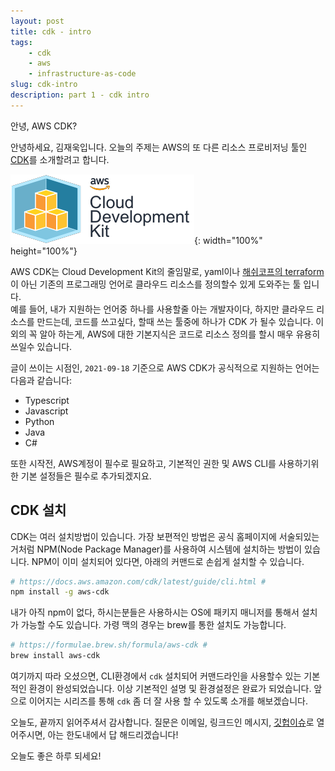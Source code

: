 ```yaml
---
layout: post
title: cdk - intro
tags:
    - cdk
    - aws
    - infrastructure-as-code
slug: cdk-intro
description: part 1 - cdk intro
---
```


안녕, AWS CDK?

안녕하세요, 김재욱입니다. 오늘의 주제는 AWS의 또 다른 리소스 프로비저닝 툴인 [CDK](https://docs.aws.amazon.com/cdk/latest/guide/home.html)를 소개할려고 합니다.

![AWS-CDK](../images/2021-09-17-cdk-pt1/cdk.png){: width="100%" height="100%"}

AWS CDK는 Cloud Development Kit의 줄임말로, yaml이나 [해쉬코프의 terraform](https://iamjaekim.me/terraform-pt1/)이 아닌 기존의 프로그래밍 언어로 클라우드 리소스를 정의할수 있게 도와주는 툴 입니다.  
예를 들어, 내가 지원하는 언어중 하나를 사용할줄 아는 개발자이다, 하지만 클라우드 리소스를 만드는데, 코드를 쓰고싶다, 할때 쓰는 툴중에 하나가 CDK 가 될수 있습니다. 이외의 꼭 알아 하는게, AWS에 대한 기본지식은 코드로 리소스 정의를 할시 매우 유용히 쓰일수 있습니다.

글이 쓰이는 시점인, `2021-09-18` 기준으로 AWS CDK가 공식적으로 지원하는 언어는 다음과 같습니다:  

- Typescript
- Javascript
- Python
- Java
- C#

또한 시작전, AWS계정이 필수로 필요하고, 기본적인 권한 및 AWS CLI를 사용하기위한 기본 설정들은 필수로 추가되겠지요.

## CDK 설치

CDK는 여러 설치방법이 있습니다. 가장 보편적인 방법은 공식 홈페이지에 서술되있는거처럼 NPM(Node Package Manager)를 사용하여 시스템에 설치하는 방법이 있습니다.
NPM이 이미 설치되어 있다면, 아래의 커맨드로 손쉽게 설치할 수 있습니다.

```bash
# https://docs.aws.amazon.com/cdk/latest/guide/cli.html #
npm install -g aws-cdk
```

내가 아직 npm이 없다, 하시는분들은 사용하시는 OS에 패키지 매니저를 통해서 설치가 가능할 수도 있습니다.
가령 맥의 경우는 brew를 통한 설치도 가능합니다.

```bash
# https://formulae.brew.sh/formula/aws-cdk #
brew install aws-cdk
```

여기까지 따라 오셨으면, CLI환경에서 `cdk` 설치되어 커맨드라인을 사용할수 있는 기본적인 환경이 완성되었습니다. 이상 기본적인 설명 및 환경설정은 완료가 되었습니다. 앞으로 이어지는 시리즈를 통해 `cdk` 좀 더 잘 사용 할 수 있도록 소개를 해보겠습니다.

오늘도, 끝까지 읽어주셔서 감사합니다. 질문은 이메일, 링크드인 메시지, [깃헙이슈](https://github.com/iamjaekim/iamjaekim.github.io/issues)로 열어주시면, 아는 한도내에서 답 해드리겠습니다!

오늘도 좋은 하루 되세요!
